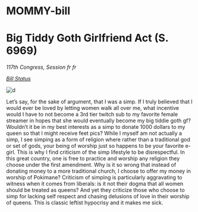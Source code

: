 # MOMMY-bill
# Big Tiddy Goth Girlfriend Act (S. 6969)

*117th Congress, Session fr fr*

[*Bill Status*](https://tenor.com/view/anime-happy-dance-cat-girl-gif-15501230)

![d](https://c.tenor.com/Q823-830Ri0AAAAd/christian-bale-american-psycho.gif)

Let’s say, for the sake of argument, that I was a simp. If I truly believed that I would ever be loved by letting women walk all over me, what incentive would I have to not become a 3rd tier twitch sub to my favorite female streamer in hopes that she would eventually become my big tiddie goth gf? Wouldn’t it be in my best interests as a simp to donate 1000 dollars to my queen so that I might receive feet pics? While I myself am not actually a simp, I see simping as a form of religion where rather than a traditional god or set of gods, your being of worship just so happens to be your favorite e-girl. This is why I find criticism of the simp lifestyle to be disrespectful. In this great country, one is free to practice and worship any religion they choose under the first amendment. Why is it so wrong that instead of donating money to a more traditional church, I choose to offer my money in worship of Pokimane? Criticism of simping is particularly aggravating to witness when it comes from liberals: is it not their dogma that all women should be treated as queens? And yet they criticize those who choose to simp for lacking self respect and chasing delusions of love in their worship of queens. This is classic leftist hypocrisy and it makes me sick.
